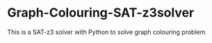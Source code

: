# Graph-Colouring-SAT-z3solver
This is a SAT-z3 solver with Python to solve graph colouring problem
